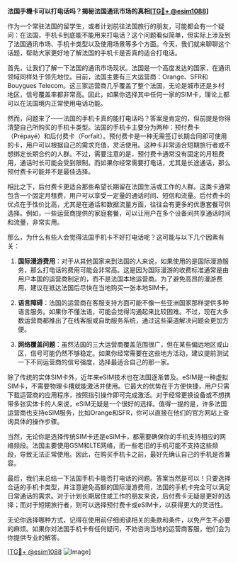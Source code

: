 **法国手機卡可以打电话吗？揭秘法国通讯市场的真相[[TG💪+ @esim1088](https://t.me/s/esim1088)]**

作为一个常驻法国的留学生，或者计划前往法国旅行的朋友，可能都会有一个疑问：在法国，手机卡到底能不能用来打电话？这个问题看似简单，但实际上涉及到了法国通讯市场、手机卡类型以及使用场景等多个方面。今天，我们就来聊聊这个话题，帮助大家更好地了解法国的手机卡是否真的适合打电话。

首先，让我们了解一下法国的通讯市场现状。法国是一个高度发达的国家，在通讯领域同样处于领先地位。目前，法国主要有三大运营商：Orange、SFR和Bouygues Telecom。这三家运营商几乎覆盖了整个法国，无论是城市还是乡村地区，信号覆盖率都非常高。因此，如果你选择其中任何一家的SIM卡，理论上都可以在法国境内正常使用电话功能。

然而，问题来了——法国的手机卡真的能打电话吗？答案是肯定的，但前提是你得清楚自己所购买的手机卡类型。法国的手机卡主要分为两种：预付费卡（Prépayé）和后付费卡（Forfait）。预付费卡是一种无需签订长期合同即可使用的卡，用户可以根据自己的需求充值，灵活使用。这种卡非常适合短期旅行者或不想绑定长期合约的人群。不过，需要注意的是，预付费卡通常没有固定的月租费用，通话时长可能会受到限制。而如果你经常需要打电话，尤其是长途通话，那么预付费卡可能并不是最佳选择。

相比之下，后付费卡更适合那些希望长期留在法国生活或工作的人群。这类卡通常包含一个固定月租费，用户可以享受一定量的通话时间、短信和流量。后付费卡的优点在于性价比高，尤其是在通话和数据流量方面，往往会有更多的优惠套餐可供选择。例如，一些运营商提供的家庭套餐，可以让用户在多个设备间共享通话时间和流量，非常实用。

那么，为什么有些人会觉得法国手机卡不好打电话呢？这可能与以下几个因素有关：

1. **国际漫游费用**：对于从其他国家来到法国的人来说，如果使用的是国际漫游服务，那么打电话的费用可能会非常高。这是因为国际漫游的收费标准通常是由用户本国的运营商制定的，而不是法国本地运营商。为了避免高昂的漫游费用，建议在抵达法国后尽快在当地购买一张本地SIM卡。

2. **语言障碍**：法国的运营商在客服支持方面可能不像一些亚洲国家那样提供多种语言服务。如果你不懂法语，可能会觉得沟通起来比较困难。不过，现在大多数运营商都推出了在线客服或自助服务系统，通过这些渠道解决问题会更加方便。

3. **网络覆盖问题**：虽然法国的三大运营商覆盖范围很广，但在某些偏远地区或山区，信号可能仍然不够稳定。如果你经常需要在这些地方活动，建议提前测试一下不同运营商的信号强度，选择最适合自己的那一家。

除了传统的实体SIM卡外，近年来eSIM技术也在法国逐渐普及。eSIM是一种虚拟SIM卡，不需要物理卡槽就能激活并使用。它最大的优势在于方便快捷，用户只需下载运营商的应用程序，按照指引操作即可完成激活。对于经常更换设备或不想携带多张实体卡的人来说，eSIM无疑是一个很好的选择。值得一提的是，许多法国运营商也支持eSIM服务，比如Orange和SFR，你可以直接在他们的官方网站上查询具体的操作步骤。

当然，无论你是选择传统SIM卡还是eSIM卡，都需要确保你的手机支持相应的网络频段。法国主要使用GSM和LTE网络，而一些老旧的手机可能不支持这些频段，导致无法正常使用。因此，在购买手机卡之前，最好先确认自己的手机是否兼容。

最后，我们来总结一下法国手机卡能否打电话的问题。答案当然是可以！只要选择合适的手机卡类型，并注意避免高额的国际漫游费用，法国的手机卡完全可以满足日常通话的需求。对于计划长期居住或工作的朋友来说，后付费卡无疑是更好的选择；而对于短期旅行者，则可以选择预付费卡或eSIM卡，以获得更大的灵活性。

无论你选择哪种方式，记得在使用前仔细阅读相关的条款和条件，以免产生不必要的麻烦。如果你对法国手机卡有任何疑问，不妨咨询当地的运营商客服，他们会为你提供专业的解答。

[[TG💪+ @esim1088](https://t.me/s/esim1088) ![Image](https://i.postimg.cc/4NQfJmqS/Snipaste-2025-05-13-00-14-12.png)]